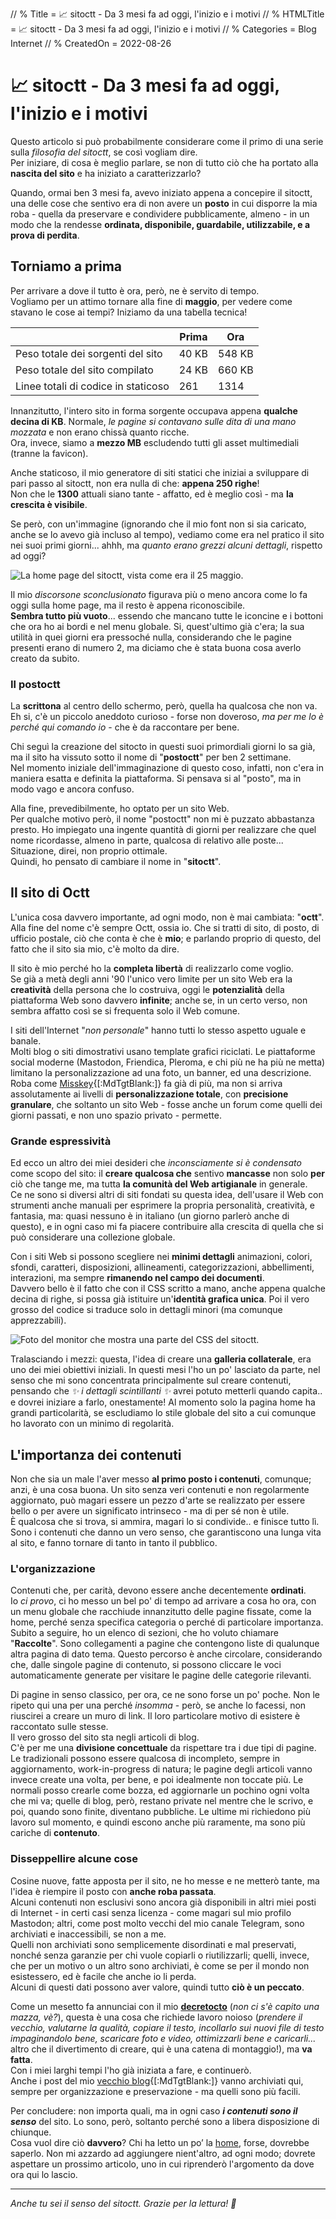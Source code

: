 // % Title =  📈 sitoctt - Da 3 mesi fa ad oggi, l'inizio e i motivi
// % HTMLTitle = <span class="twa twa-chart-increasing"><span>📈</span></span> sitoctt - Da 3 mesi fa ad oggi, l'inizio e i motivi
// % Categories = Blog Internet
// % CreatedOn = 2022-08-26

# <span class="twa twa-chart-increasing"><span>📈</span></span> sitoctt - Da 3 mesi fa ad oggi, l'inizio e i motivi

Questo articolo si può probabilmente considerare come il primo di una serie sulla _filosofia del sitoctt_, se così vogliam dire.  
Per iniziare, di cosa è meglio parlare, se non di tutto ciò che ha portato alla **nascita del sito** e ha iniziato a caratterizzarlo?

Quando, ormai ben 3 mesi fa, avevo iniziato appena a concepire il sitoctt, una delle cose che sentivo era di non avere un **posto** in cui disporre la mia roba - quella da preservare e condividere pubblicamente, almeno - in un modo che la rendesse **ordinata, disponibile, guardabile, utilizzabile, e a prova di perdita**.

## Torniamo a prima

Per arrivare a dove il tutto è ora, però, ne è servito di tempo.  
Vogliamo per un attimo tornare alla fine di **maggio**, per vedere come stavano le cose ai tempi? Iniziamo da una tabella tecnica!

|   | Prima | Ora |
|---|---|---|
| Peso totale dei sorgenti del sito | 40 KB | 548 KB |
| Peso totale del sito compilato | 24 KB | 660 KB |
| Linee totali di codice in staticoso | 261 | 1314 |

Innanzitutto, l'intero sito in forma sorgente occupava appena **qualche decina di KB**. Normale, _le pagine si contavano sulle dita di una mano mozzata_ e non erano chissà quanto ricche.  
Ora, invece, siamo a **mezzo MB** escludendo tutti gli asset multimediali (tranne la favicon).

Anche staticoso, il mio generatore di siti statici che iniziai a sviluppare di pari passo al sitoctt, non era nulla di che: **appena 250 righe**!  
Non che le **1300** attuali siano tante - affatto, ed è meglio così - ma **la crescita è visibile**.

Se però, con un'immagine (ignorando che il mio font non si sia caricato, anche se lo avevo già incluso al tempo), vediamo come era nel pratico il sito nei suoi primi giorni... ahhh, ma _quanto erano grezzi alcuni dettagli_, rispetto ad oggi?

![La home page del sitoctt, vista come era il 25 maggio.]([staticoso:Folder:Assets:AbsoluteRoot]/Media/Screenshots/sitoctt-home-2022-05-25.png)

Il mio _discorsone sconclusionato_ figurava più o meno ancora come lo fa oggi sulla home page, ma il resto è appena riconoscibile.  
**Sembra tutto più vuoto**... essendo che mancano tutte le iconcine e i bottoni che ora ho ai bordi e nel menu globale. Si, quest'ultimo già c'era; la sua utilità in quei giorni era pressoché nulla, considerando che le pagine presenti erano di numero 2, ma diciamo che è stata buona cosa averlo creato da subito.

### Il postoctt

La **scrittona** al centro dello schermo, però, quella ha qualcosa che non va.  
Eh si, c'è un piccolo aneddoto curioso - forse non doveroso, _ma per me lo è perché qui comando io_ - che è da raccontare per bene.

Chi seguì la creazione del sitocto in questi suoi primordiali giorni lo sa già, ma il sito ha vissuto sotto il nome di "**postoctt**" per ben 2 settimane.  
Nel momento iniziale dell'immaginazione di questo coso, infatti, non c'era in maniera esatta e definita la piattaforma. Si pensava si al "posto", ma in modo vago e ancora confuso.

Alla fine, prevedibilmente, ho optato per un sito Web.  
Per qualche motivo però, il nome "postoctt" non mi è puzzato abbastanza presto. Ho impiegato una ingente quantità di giorni per realizzare che quel nome ricordasse, almeno in parte, qualcosa di relativo alle poste... Situazione, direi, non proprio ottimale.  
Quindi, ho pensato di cambiare il nome in "**sitoctt**".

## Il sito di Octt

L'unica cosa davvero importante, ad ogni modo, non è mai cambiata: "**octt**".  
Alla fine del nome c'è sempre Octt, ossia io. Che si tratti di sito, di posto, di ufficio postale, ciò che conta è che è **mio**; e parlando proprio di questo, del fatto che il sito sia mio, c'è molto da dire.

Il sito è mio perché ho la **completa libertà** di realizzarlo come voglio.  
Se già a metà degli anni '90 l'unico vero limite per un sito Web era la **creatività** della persona che lo costruiva, oggi le **potenzialità** della piattaforma Web sono davvero **infinite**; anche se, in un certo verso, non sembra affatto così se si frequenta solo il Web comune.

I siti dell'Internet "_non personale_" hanno tutti lo stesso aspetto uguale e banale.  
Molti blog o siti dimostrativi usano template grafici riciclati. Le piattaforme social moderne (Mastodon, Friendica, Pleroma, e chi più ne ha più ne metta) limitano la personalizzazione ad una foto, un banner, ed una descrizione. Roba come [Misskey](https://misskey-hub.net/en){[:MdTgtBlank:]} fa già di più, ma non si arriva assolutamente ai livelli di **personalizzazione totale**, con **precisione granulare**, che soltanto un sito Web - fosse anche un forum come quelli dei giorni passati, e non uno spazio privato - permette.

### Grande espressività

Ed ecco un altro dei miei desideri che _inconsciamente si è condensato_ come scopo del sito: il **creare qualcosa che** sentivo **mancasse** non solo **per** ciò che tange me, ma tutta **la comunità del Web artigianale** in generale.  
Ce ne sono si diversi altri di siti fondati su questa idea, dell'usare il Web con strumenti anche manuali per esprimere la propria personalità, creatività, e fantasia, ma: quasi nessuno è in italiano (un giorno parlerò anche di questo), e in ogni caso mi fa piacere contribuire alla crescita di quella che si può considerare una collezione globale.

Con i siti Web si possono scegliere nei **minimi dettagli** animazioni, colori, sfondi, caratteri, disposizioni, allineamenti, categorizzazioni, abbellimenti, interazioni, ma sempre **rimanendo nel campo dei documenti**.  
Davvero bello è il fatto che con il CSS scritto a mano, anche appena qualche decina di righe, si possa già istituire un'**identità grafica unica**. Poi il vero grosso del codice si traduce solo in dettagli minori (ma comunque apprezzabili).

![Foto del monitor che mostra una parte del CSS del sitoctt.]([staticoso:Folder:Assets:AbsoluteRoot]/Media/Foto/CSS-sitoctt.avif)

Tralasciando i mezzi: questa, l'idea di creare una **galleria collaterale**, era uno dei miei obiettivi iniziali. In questi mesi l'ho un po' lasciato da parte, nel senso che mi sono concentrata principalmente sul creare contenuti, pensando che _✨ i dettagli scintillanti ✨_ avrei potuto metterli quando capita.. e dovrei iniziare a farlo, onestamente! Al momento solo la pagina home ha grandi particolarità, se escludiamo lo stile globale del sito a cui comunque ho lavorato con un minimo di regolarità.  

## L'importanza dei contenuti

Non che sia un male l'aver messo **al primo posto i contenuti**, comunque; anzi, è una cosa buona. Un sito senza veri contenuti e non regolarmente aggiornato, può magari essere un pezzo d'arte se realizzato per essere bello o per avere un significato intrinseco - ma di per sé non è utile.  
È qualcosa che si trova, si ammira, magari lo si condivide.. e finisce tutto lì. Sono i contenuti che danno un vero senso, che garantiscono una lunga vita al sito, e fanno tornare di tanto in tanto il pubblico.

### L'organizzazione

Contenuti che, per carità, devono essere anche decentemente **ordinati**.  
Io _ci provo_, ci ho messo un bel po' di tempo ad arrivare a cosa ho ora, con un menu globale che racchiude innanzitutto delle pagine fissate, come la home, perché senza specifica categoria o perché di particolare importanza.  
Subito a seguire, ho un elenco di sezioni, che ho voluto chiamare "**Raccolte**". Sono collegamenti a pagine che contengono liste di qualunque altra pagina di dato tema. Questo percorso è anche circolare, considerando che, dalle singole pagine di contenuto, si possono cliccare le voci automaticamente generate per visitare le pagine delle categorie rilevanti.

Di pagine in senso classico, per ora, ce ne sono forse un po' poche. Non le ripeto qui una per una perché _insomma_ - però, se anche lo facessi, non riuscirei a creare un muro di link. Il loro particolare motivo di esistere è raccontato sulle stesse.  
Il vero grosso del sito sta negli articoli di blog.  
C'è per me una **divisione concettuale** da rispettare tra i due tipi di pagine. Le tradizionali possono essere qualcosa di incompleto, sempre in aggiornamento, work-in-progress di natura; le pagine degli articoli vanno invece create una volta, per bene, e poi idealmente non toccate più. Le normali posso crearle come bozza, ed aggiornarle un pochino ogni volta che mi va; quelle di blog, però, restano private nel mentre che le scrivo, e poi, quando sono finite, diventano pubbliche. Le ultime mi richiedono più lavoro sul momento, e quindi escono anche più raramente, ma sono più cariche di **contenuto**.

### Disseppellire alcune cose

Cosine nuove, fatte apposta per il sito, ne ho messe e ne metterò tante, ma l'idea è riempire il posto con **anche roba passata**.  
Alcuni contenuti non esclusivi sono ancora già disponibili in altri miei posti di Internet - in certi casi senza licenza - come magari sul mio profilo Mastodon; altri, come post molto vecchi del mio canale Telegram, sono archiviati e inaccessibili, se non a me.  
Quelli non archiviati sono semplicemente disordinati e mal preservati, nonché senza garanzie per chi vuole copiarli o riutilizzarli; quelli, invece, che per un motivo o un altro sono archiviati, è come se per il mondo non esistessero, ed è facile che anche io li perda.  
Alcuni di questi dati possono aver valore, quindi tutto **ciò è un peccato**.

Come un mesetto fa annunciai con il mio [**decretocto**](../PicoBlog.html#-2022-07-21-Decreto-fu-fatto-2) <!-- ([staticoso:Folder:Assets:AbsoluteRoot]/Files/Decreto-20-luglio-2022.pdf){[:MdTgtBlank:]} --> (_non ci s'è capito una mazza, vè?_), questa è una cosa che richiede lavoro noioso (_prendere il vecchio, valutarne la qualità, copiare il testo, incollarlo sui nuovi file di testo impaginandolo bene, scaricare foto e video, ottimizzarli bene e caricarli..._ altro che il divertimento di creare, qui è una catena di montaggio!), ma **va fatta**.  
Con i miei larghi tempi l'ho già iniziata a fare, e continuerò.  
Anche i post del mio [vecchio blog](https://noblogo.org/loli-documentatrice){[:MdTgtBlank:]} vanno archiviati qui, sempre per organizzazione e preservazione - ma quelli sono più facili.

Per concludere: non importa quali, ma in ogni caso ***i contenuti sono il senso*** del sito. Lo sono, però, soltanto perché sono a libera disposizione di chiunque.  
Cosa vuol dire ciò **davvero**? Chi ha letto un po’ la [home](../index.html), forse, dovrebbe saperlo. Non mi azzardo ad aggiungere nient'altro, ad ogni modo; dovrete aspettare un prossimo articolo, uno in cui riprenderò l'argomento da dove ora qui lo lascio.

---

_Anche tu sei il senso del sitoctt. Grazie per la lettura! 💖_
